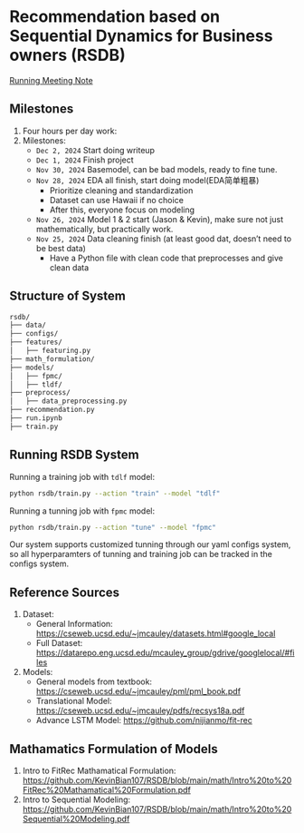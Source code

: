 # Recommendation based on Sequential Dynamics for Business owners (RSDB)
[Running Meeting Note](https://docs.google.com/document/d/1wip-kDJHyLVldHFIrES-p2NLOI2Qk7_ww8qfhiIvoc4/edit?usp=sharing)

## Milestones
1. Four hours per day work:
2. Milestones:
    - `Dec 2, 2024` Start doing writeup
    - `Dec 1, 2024` Finish project
    - `Nov 30, 2024` Basemodel, can be bad models, ready to fine tune.
    - `Nov 28, 2024` EDA all finish, start doing model(EDA简单粗暴)
        - Prioritize cleaning and standardization
        - Dataset can use Hawaii if no choice
        - After this, everyone focus on modeling
    - `Nov 26, 2024` Model 1 & 2 start (Jason & Kevin), make sure not just mathematically, but practically work.
    - `Nov 25, 2024` Data cleaning finish (at least good dat, doesn’t need to be best data)
        - Have a Python file with clean code that preprocesses and give clean data

## Structure of System

```bash
rsdb/
├── data/
├── configs/
├── features/
│   ├── featuring.py
├── math_formulation/
├── models/
│   ├── fpmc/
│   ├── tldf/
├── preprocess/
│   ├── data_preprocessing.py
├── recommendation.py
├── run.ipynb
├── train.py
```

## Running RSDB System
Running a training job with `tdlf` model:
```bash
python rsdb/train.py --action "train" --model "tdlf"
```

Running a tunning job with `fpmc` model:
```bash
python rsdb/train.py --action "tune" --model "fpmc"
```

Our system supports customized tunning through our yaml configs system, so all hyperparamters of tunning and training job can be tracked in the configs system.

## Reference Sources
1. Dataset:
    - General Information: https://cseweb.ucsd.edu/~jmcauley/datasets.html#google_local
    - Full Dataset: https://datarepo.eng.ucsd.edu/mcauley_group/gdrive/googlelocal/#files
2. Models:
    - General models from textbook: https://cseweb.ucsd.edu/~jmcauley/pml/pml_book.pdf
    - Translational Model: https://cseweb.ucsd.edu/~jmcauley/pdfs/recsys18a.pdf
    - Advance LSTM Model: https://github.com/nijianmo/fit-rec

## Mathamatics Formulation of Models
1. Intro to FitRec Mathamatical Formulation: https://github.com/KevinBian107/RSDB/blob/main/math/Intro%20to%20FitRec%20Mathamatical%20Formulation.pdf
2. Intro to Sequential Modeling: https://github.com/KevinBian107/RSDB/blob/main/math/Intro%20to%20Sequential%20Modeling.pdf

